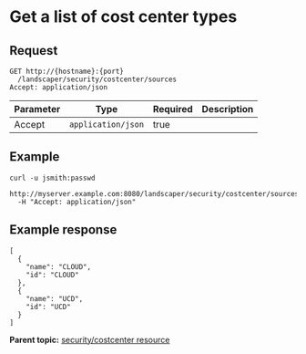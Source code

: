 # Get a list of cost center types

## Request

```
GET http://{hostname}:{port}
  /landscaper/security/costcenter/sources
Accept: application/json

```

|Parameter|Type|Required|Description|
|---------|----|--------|-----------|
|Accept|`application/json`|true| |

## Example

```
curl -u jsmith:passwd 
  http://myserver.example.com:8080/landscaper/security/costcenter/sources
  -H "Accept: application/json"
```

## Example response

```
[
  {
    "name": "CLOUD",
    "id": "CLOUD"
  },
  {
    "name": "UCD",
    "id": "UCD"
  }
]
```

**Parent topic:** [security/costcenter resource](../../com.edt.api.doc/topics/security_costcenter_.md)

